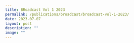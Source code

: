 ```yaml
---
title: BRoadcast Vol 1 2023
permalink: /publications/broadcast/broadcast-vol-1-2023/
date: 2023-07-07
layout: post
description: ""
image: ""
---
```

